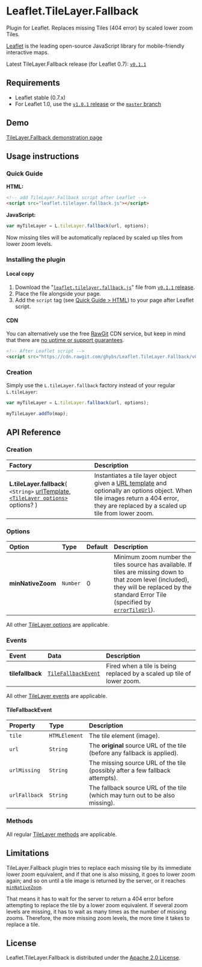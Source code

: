# Leaflet.TileLayer.Fallback

Plugin for Leaflet. Replaces missing Tiles (404 error) by scaled lower zoom Tiles.

[Leaflet](http://leafletjs.com/) is the leading open-source JavaScript library
for mobile-friendly interactive maps.

Latest TileLayer.Fallback release (for Leaflet 0.7): [`v0.1.1`](https://github.com/ghybs/Leaflet.TileLayer.Fallback/releases/tag/v0.1.1)



## Requirements

- Leaflet stable (0.7.x)
- For Leaflet 1.0, use the [`v1.0.1` release](https://github.com/ghybs/Leaflet.TileLayer.Fallback/releases/tag/v1.0.1) or the [`master` branch](https://github.com/ghybs/Leaflet.TileLayer.Fallback/)



## Demo
[TileLayer.Fallback demonstration page](https://ghybs.github.io/Leaflet.TileLayer.Fallback/examples/tileLayerFallback-demo.html)



## Usage instructions

### Quick Guide

**HTML:**

```html
<!-- add TileLayer.Fallback script after Leaflet -->
<script src="leaflet.tilelayer.fallback.js"></script>
```

**JavaScript:**

```javascript
var myTileLayer = L.tileLayer.fallback(url, options);
```

Now missing tiles will be automatically replaced by scaled up tiles from lower zoom levels.


### Installing the plugin

#### Local copy
1. Download the "<a href="https://github.com/ghybs/Leaflet.TileLayer.Fallback/releases/download/v0.1.1/leaflet.tilelayer.fallback.js" download="leaflet.tilelayer.fallback.js">`leaflet.tilelayer.fallback.js`</a>" file from [`v0.1.1` release](https://github.com/ghybs/Leaflet.TileLayer.Fallback/releases/tag/v0.1.1).
2. Place the file alongside your page.
3. Add the `script` tag (see [Quick Guide > HTML](#quick-guide)) to your page after Leaflet script.

#### CDN
You can alternatively use the free [RawGit](https://rawgit.com/) CDN service, but keep in mind that there are [no uptime or support guarantees](https://github.com/rgrove/rawgit/wiki/Frequently-Asked-Questions#i-need-guaranteed-100-uptime-should-i-use-cdnrawgitcom).

```html
<!-- After Leaflet script -->
<script src="https://cdn.rawgit.com/ghybs/Leaflet.TileLayer.Fallback/v0.1.1-gh/dist/leaflet.tilelayer.fallback.js"></script>
```



### Creation

Simply use the `L.tileLayer.fallback` factory instead of your regular `L.tileLayer`:

```javascript
var myTileLayer = L.tileLayer.fallback(url, options);

myTileLayer.addTo(map);
```



## API Reference

### Creation

| Factory | Description |
| :------ | :---------- |
| **L.tileLayer.fallback**( `<String>` [urlTemplate](http://leafletjs.com/reference.html#url-template), [`<TileLayer options>`](#options) options? ) | Instantiates a tile layer object given a [URL template](http://leafletjs.com/reference.html#url-template) and optionally an options object. When tile images return a 404 error, they are replaced by a scaled up tile from lower zoom. |


### Options

| Option | Type | Default | Description |
| :----- | :--- | :------ | :---------- |
| **minNativeZoom** | `Number` | 0 | Minimum zoom number the tiles source has available. If tiles are missing down to that zoom level (included), they will be replaced by the standard Error Tile (specified by [`errorTileUrl`](http://leafletjs.com/reference.html#tilelayer-errortileurl)). |

All other [TileLayer options](http://leafletjs.com/reference.html#tilelayer-options) are applicable.


### Events

| Event | Data | Description |
| :---- | :--- | :---------- |
| **tilefallback** | [`TileFallbackEvent`](#tilefallbackevent) | Fired when a tile is being replaced by a scaled up tile of lower zoom. |

All other [TileLayer events](http://leafletjs.com/reference.html#tilelayer-loading) are applicable.


#### TileFallbackEvent

| Property | Type | Description |
| :------- | :--- | :---------- |
| `tile` | `HTMLElement` | The tile element (image). |
| `url` | `String` | The **original** source URL of the tile (before any fallback is applied). |
| `urlMissing` | `String` | The missing source URL of the tile (possibly after a few fallback attempts). |
| `urlFallback` | `String` | The fallback source URL of the tile (which may turn out to be also missing). |


### Methods

All regular [TileLayer methods](http://leafletjs.com/reference.html#tilelayer-addto) are applicable.



## Limitations
TileLayer.Fallback plugin tries to replace each missing tile by its immediate
lower zoom equivalent, and if that one is also missing, it goes to lower zoom
again; and so on until a tile image is returned by the server, or it reaches
[`minNativeZoom`](#options).

That means it has to wait for the server to return a 404 error before attempting
to replace the tile by a lower zoom equivalent. If several zoom levels are
missing, it has to wait as many times as the number of missing zooms. Therefore,
the more missing zoom levels, the more time it takes to replace a tile.



## License

Leaflet.TileLayer.Fallback is distributed under the [Apache 2.0 License](http://choosealicense.com/licenses/apache-2.0/).
